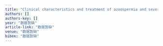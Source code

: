 ```yaml
---
title: "Clinical characteristics and treatment of azoospermia and severe oligospermia patients with Y‐chromosome microdeletions"
authors: []
authors-key: []
year: "数据暂缺"
article-link: "数据暂缺"
venue: "数据暂缺"
bibex: "数据暂缺"
---
```

